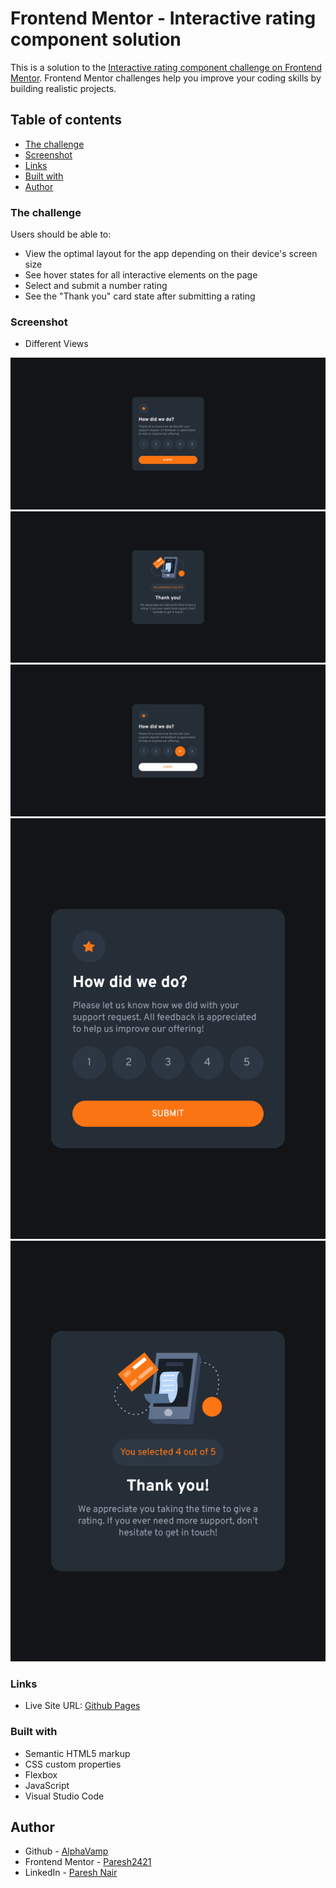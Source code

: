 # Frontend Mentor - Interactive rating component solution

This is a solution to the [Interactive rating component challenge on Frontend Mentor](https://www.frontendmentor.io/challenges/interactive-rating-component-koxpeBUmI). Frontend Mentor challenges help you improve your coding skills by building realistic projects. 

## Table of contents

- [The challenge](#the-challenge)
- [Screenshot](#screenshot)
- [Links](#links)
- [Built with](#built-with)
- [Author](#author)

### The challenge

Users should be able to:

- View the optimal layout for the app depending on their device's screen size
- See hover states for all interactive elements on the page
- Select and submit a number rating
- See the "Thank you" card state after submitting a rating

### Screenshot

- Different Views

![Desktop-Design](./screenshots/desktop-view.jpg)
![Desktop-Design-Thank-You-State](./screenshots/desktop-view-thank-you-state.jpg)
![Active-State](./screenshots/desktop-view-active-state.jpg)
![Mobile-Design](./screenshots/mobile-view.png)
![Mobile-Design-Thank-You-State](./screenshots/mobile-view-thank-you-state.png)


### Links

- Live Site URL: [Github Pages](https://alphavamp.github.io/product-preview-card-component-main/)

### Built with

- Semantic HTML5 markup
- CSS custom properties
- Flexbox
- JavaScript
- Visual Studio Code

## Author

- Github - [AlphaVamp](https://github.com/AlphaVamp)
- Frontend Mentor - [Paresh2421](https://www.frontendmentor.io/profile/Paresh2421)
- LinkedIn - [Paresh Nair](https://www.linkedin.com/in/paresh-nair-1987b4254)

